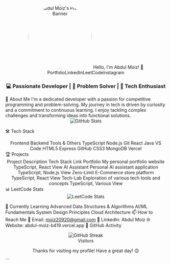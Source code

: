 <div align="center"> <img src="https://sjc.microlink.io/OeXnZvYXIYtI4ahSTkR1Hith7OAjVCKdjD9-68JfSE3yTIWSBtUeALu-t-Wu1rQJOORmqCrPoIfMiungp_Akkg.jpeg" alt="Abdul Moiz's Profile Banner" width="200" style="border-radius:50%"/>
Hello, I'm Abdul Moiz! 👋
PortfolioLinkedInLeetCodeInstagram

</div> <div align="center"> <h3>💻 Passionate Developer | 🧩 Problem Solver | 🚀 Tech Enthusiast</h3> </div>
🚀 About Me
I'm a dedicated developer with a passion for competitive programming and problem-solving. My journey in tech is driven by curiosity and a commitment to continuous learning. I enjoy tackling complex challenges and transforming ideas into functional solutions.


<div align="center">
  <img src="https://github-readme-stats.vercel.app/api?username=abdulmoiz248&show_icons=true&theme=radical" alt="GitHub Stats" />
</div>

🛠️ Tech Stack
<div align="center">
Frontend	Backend	Tools & Others
TypeScript	Node.js	Git
React	Java	VS Code
HTML5	Express	GitHub
CSS3	MongoDB	Vercel
</div>
🏆 Projects
<div align="center">
Project	Description	Tech Stack	Link
Portfolio	My personal portfolio website	TypeScript, React	View
AI Assistant	Personal AI assistant application	TypeScript, Node.js	View
Zero-Limit	E-Commerce store platform	TypeScript, React	View
Tech-Lab	Exploration of various tech tools and concepts	TypeScript, Various	View
</div>
📊 LeetCode Stats

<div align="center">
  <img src="https://leetcard.jacoblin.cool/abdulmoiz248?theme=dark&font=Baloo%202&ext=heatmap" alt="LeetCode Stats" />
</div>

🌱 Currently Learning
Advanced Data Structures & Algorithms
AI/ML Fundamentals
System Design Principles
Cloud Architecture
📫 How to Reach Me
📧 Email: moiz20920@gmail.com
💼 LinkedIn: Abdul Moiz
🌐 Website: abdul-moiz-b419.vercel.app
🎯 GitHub Activity

<div align="center">
  <img src="https://github-readme-streak-stats.herokuapp.com/?user=abdulmoiz248&theme=radical" alt="GitHub Streak" />
</div>

<div align="center">
Visitors

Thanks for visiting my profile! Have a great day! 😊

</div> ```
